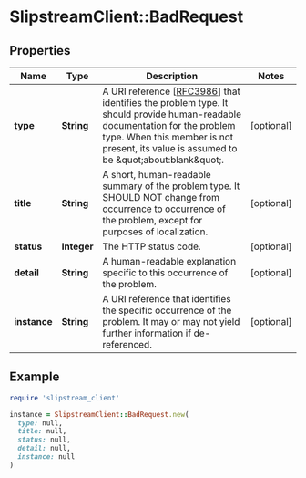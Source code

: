 # SlipstreamClient::BadRequest

## Properties

| Name | Type | Description | Notes |
| ---- | ---- | ----------- | ----- |
| **type** | **String** | A URI reference [[RFC3986](https://tools.ietf.org/html/rfc3986)] that identifies the problem type. It should provide human-readable documentation for the problem type. When this member is not present, its value is assumed to be \&quot;about:blank\&quot;. | [optional] |
| **title** | **String** | A short, human-readable summary of the problem type. It SHOULD NOT change from occurrence to occurrence of the problem, except for purposes of localization. | [optional] |
| **status** | **Integer** | The HTTP status code. | [optional] |
| **detail** | **String** | A human-readable explanation specific to this occurrence of the problem. | [optional] |
| **instance** | **String** | A URI reference that identifies the specific occurrence of the problem.  It may or may not yield further information if de-referenced. | [optional] |

## Example

```ruby
require 'slipstream_client'

instance = SlipstreamClient::BadRequest.new(
  type: null,
  title: null,
  status: null,
  detail: null,
  instance: null
)
```

